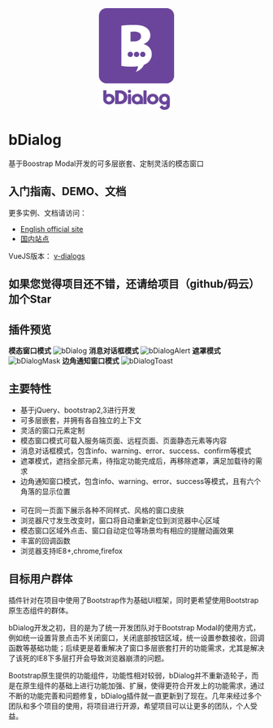 <p align="center"><img src="logo/vertical.png" alt="bDialog" height="200px"></p>

# bDialog

基于Boostrap Modal开发的可多层嵌套、定制灵活的模态窗口

## 入门指南、DEMO、文档

更多实例、文档请访问：
- [English official site](https://terryz.github.io/bdialog/index.html)
- [国内站点](https://terryz.gitee.io/bdialog/index.html)

VueJS版本： [v-dialogs](https://github.com/TerryZ/v-dialogs)

## 如果您觉得项目还不错，还请给项目（github/码云）加个Star

## 插件预览

**模态窗口模式**
![bDialog](https://terryz.github.io/image/bDialog.png)
**消息对话框模式**
![bDialogAlert](https://terryz.github.io/image/bDialogAlert.png)
**遮罩模式**
![bDialogMask](https://terryz.github.io/image/bDialogMask.png)
**边角通知窗口模式**
![bDialogToast](https://terryz.github.io/image/bDialogToast.png)

## 主要特性

<ul>
  <li>基于jQuery、bootstrap2,3进行开发</li>
  <li>可多层嵌套，并拥有各自独立的上下文</li>
  <li>灵活的窗口元素定制</li>
  <li>模态窗口模式可载入服务端页面、远程页面、页面静态元素等内容</li>
  <li>消息对话框模式，包含info、warning、error、success、confirm等模式</li>
  <li>遮罩模式，遮挡全部元素，待指定功能完成后，再移除遮罩，满足加载待的需求</li>
  <li>边角通知窗口模式，包含info、warning、error、success等模式，且有六个角落的显示位置</li>
  <li>可在同一页面下展示各种不同样式、风格的窗口皮肤</li>
  <li>浏览器尺寸发生改变时，窗口将自动重新定位到浏览器中心区域</li>
  <li>模态窗口区域外点击、窗口自动定位等场景均有相应的提醒动画效果</li>
  <li>丰富的回调函数</li>
  <li>浏览器支持IE8+,chrome,firefox</li>
</ul>

## 目标用户群体

插件针对在项目中使用了Bootstrap作为基础UI框架，同时更希望使用Bootstrap原生态组件的群体。

bDialog开发之初，目的是为了统一开发团队对于Bootstrap Modal的使用方式，例如统一设置背景点击不关闭窗口，关闭底部按钮区域，统一设置参数接收，回调函数等基础功能；后续更是着重解决了窗口多层嵌套打开的功能需求，尤其是解决了该死的IE8下多层打开会导致浏览器崩溃的问题。

Bootstrap原生提供的功能组件，功能性相对较弱，bDialog并不重新造轮子，而是在原生组件的基础上进行功能加强、扩展，使得更符合开发上的功能需求，通过不断的功能完善和问题修复，bDialog插件就一直更新到了现在。几年来经过多个团队和多个项目的使用，将项目进行开源，希望项目可以让更多的团队，个人受益。



